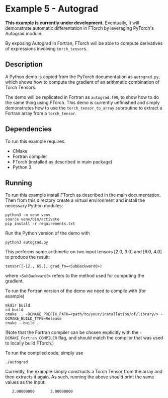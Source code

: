# Example 5 - Autograd

**This example is currently under development.** Eventually, it will demonstrate
automatic differentation in FTorch by leveraging PyTorch's Autograd module.

By exposing Autograd in Fortran, FTorch will be able to compute derivatives of
expressions involving `torch_tensor`s.

## Description

A Python demo is copied from the PyTorch documentation as `autograd.py`, which
shows how to compute the gradient of an arithmetic combination of Torch Tensors.

The demo will be replicated in Fortran as `autograd.f90`, to show how to do the
same thing using FTorch. This demo is currently unfinished and simply
demonstrates how to use the `torch_tensor_to_array` subroutine to extract a
Fortran array from a `torch_tensor`.

## Dependencies

To run this example requires:

- CMake
- Fortran compiler
- FTorch (installed as described in main package)
- Python 3

## Running

To run this example install FTorch as described in the main documentation.
Then from this directory create a virtual environment and install the necessary
Python modules:
```
python3 -m venv venv
source venv/bin/activate
pip install -r requirements.txt
```

Run the Python version of the demo with
```
python3 autograd.py
```
This performs some arithmetic on two input tensors [2.0, 3.0] and [6.0, 4.0] to
produce the result:
```
tensor([-12., 65.], grad_fn=<SubBackward0>)
```
where `<SubBackward0>` refers to the method used for computing the gradient.


To run the Fortran version of the demo we need to compile with (for example)
```
mkdir build
cd build
cmake .. -DCMAKE_PREFIX_PATH=<path/to/your/installation/of/library/> -DCMAKE_BUILD_TYPE=Release
cmake --build .
```

(Note that the Fortran compiler can be chosen explicitly with the `-DCMAKE_Fortran_COMPILER` flag,
and should match the compiler that was used to locally build FTorch.)

To run the compiled code, simply use
```
./autograd
```
Currently, the example simply constructs a Torch Tensor from the array and then
extracts it again. As such, running the above should print the same values as
the input:
```
   2.00000000       3.00000000
```
